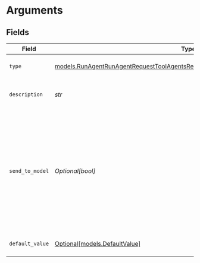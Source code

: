 # Arguments


## Fields

| Field                                                                                                                                                                        | Type                                                                                                                                                                         | Required                                                                                                                                                                     | Description                                                                                                                                                                  |
| ---------------------------------------------------------------------------------------------------------------------------------------------------------------------------- | ---------------------------------------------------------------------------------------------------------------------------------------------------------------------------- | ---------------------------------------------------------------------------------------------------------------------------------------------------------------------------- | ---------------------------------------------------------------------------------------------------------------------------------------------------------------------------- |
| `type`                                                                                                                                                                       | [models.RunAgentRunAgentRequestToolAgentsRequestRequestBodySettingsTools12HTTPType](../models/runagentrunagentrequesttoolagentsrequestrequestbodysettingstools12httptype.md) | :heavy_check_mark:                                                                                                                                                           | The type of the argument.                                                                                                                                                    |
| `description`                                                                                                                                                                | *str*                                                                                                                                                                        | :heavy_check_mark:                                                                                                                                                           | A description of the argument.                                                                                                                                               |
| `send_to_model`                                                                                                                                                              | *Optional[bool]*                                                                                                                                                             | :heavy_minus_sign:                                                                                                                                                           | Whether to send the argument to the model. If set to false, the argument will not be sent to the model and needs to be provided by the user or it will be left blank.        |
| `default_value`                                                                                                                                                              | [Optional[models.DefaultValue]](../models/defaultvalue.md)                                                                                                                   | :heavy_minus_sign:                                                                                                                                                           | The default value of the argument.                                                                                                                                           |